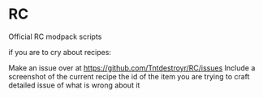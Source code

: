 # RC
Official RC modpack scripts



if you are to cry about recipes:

Make an issue over at https://github.com/Tntdestroyr/RC/issues
Include a screenshot of the current recipe
the id of the item you are trying to craft
detailed issue of what is wrong about it
